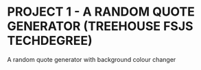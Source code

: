 # PROJECT 1 - A RANDOM QUOTE GENERATOR (TREEHOUSE FSJS TECHDEGREE)
 A random quote generator with background colour changer
